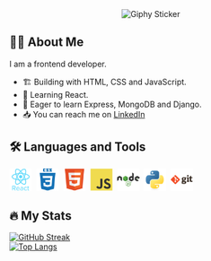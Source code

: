 <div align="center">
    <img alt="Giphy Sticker" src="https://media2.giphy.com/media/8BDQnNDcocWSnHZLPB/giphy.gif?cid=6c09b952m5nxebw960s0i3somlbepsfystlme2hd20wjgr2q&ep=v1_internal_gif_by_id&rid=giphy.gif&ct=s" height="250" />
</div>

## 👨‍💻 About Me
I am a frontend developer.
- 🏗 Building with HTML, CSS and JavaScript.
- 📖 Learning React.
- 🔰 Eager to learn Express, MongoDB and Django.
- 📥 You can reach me on <a href="https://www.linkedin.com/in/climaxmba/">LinkedIn</a>

## 🛠 Languages and Tools
<div>
  <img src="https://raw.githubusercontent.com/devicons/devicon/master/icons/react/react-original-wordmark.svg" title="React" alt="React" width="40" height="40"/>&nbsp;
  <img src="https://raw.githubusercontent.com/devicons/devicon/master/icons/css3/css3-plain-wordmark.svg"  title="CSS3" alt="CSS" width="40" height="40"/>&nbsp;
  <img src="https://raw.githubusercontent.com/devicons/devicon/master/icons/html5/html5-original.svg" title="HTML5" alt="HTML" width="40" height="40"/>&nbsp;
  <img src="https://raw.githubusercontent.com/devicons/devicon/master/icons/javascript/javascript-original.svg" title="JavaScript" alt="JavaScript" width="40" height="40"/>&nbsp;
  <img src="https://raw.githubusercontent.com/devicons/devicon/master/icons/nodejs/nodejs-original-wordmark.svg" title="NodeJS" alt="NodeJS" width="40" height="40"/>&nbsp;
  <img src="https://raw.githubusercontent.com/devicons/devicon/master/icons/python/python-original.svg" alt="python" width="40" height="40"/>&nbsp;
  <img src="https://raw.githubusercontent.com/devicons/devicon/master/icons/git/git-original-wordmark.svg" title="Git" **alt="Git" width="40" height="40"/>
</div>

## 🔥 My Stats
[![GitHub Streak](https://github-readme-streak-stats.herokuapp.com?user=climaxmba&theme=dark)](https://git.io/streak-stats)<br />
[![Top Langs](https://github-readme-stats.vercel.app/api/top-langs/?username=climaxmba&layout=donut-vertical&theme=vision-friendly-dark)](https://github.com/anuraghazra/github-readme-stats)

